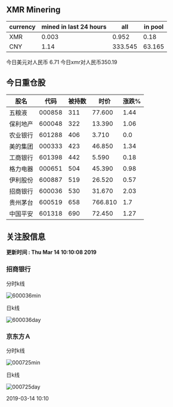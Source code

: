 ## XMR Minering

|currency|mined in last 24 hours|all|in pool|
|---|---|---|---|
|XMR|0.003|0.952|0.18|
|CNY|1.14|333.545|63.165|

今日美元对人民币 6.71	今日xmr对人民币350.19


## 今日重仓股 

|股名|代码|被持数|时价|涨跌%|
|---|---|---|---|---|
|五粮液|000858|311|77.600|1.44|
|保利地产|600048|322|13.390|1.06|
|农业银行|601288|406|3.710|0.0|
|美的集团|000333|423|46.850|1.34|
|工商银行|601398|442|5.590|0.18|
|格力电器|000651|504|45.390|0.98|
|伊利股份|600887|519|26.520|0.57|
|招商银行|600036|530|31.670|2.03|
|贵州茅台|600519|658|766.810|1.7|
|中国平安|601318|690|72.450|1.27|

## 关注股信息
**更新时间 : Thu Mar 14 10:10:08 2019**
### 招商银行 
分时k线

![600036min](http://image.sinajs.cn/newchart/min/n/sh600036.gif)

日k线

![600036day](http://image.sinajs.cn/newchart/daily/n/sh600036.gif)

### 京东方Ａ 
分时k线

![000725min](http://image.sinajs.cn/newchart/min/n/sz000725.gif)

日k线

![000725day](http://image.sinajs.cn/newchart/daily/n/sz000725.gif)

2019-03-14 10:10
